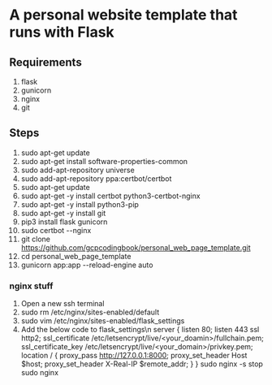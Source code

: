 # A personal website template that runs with Flask

## Requirements

1. flask
2. gunicorn
3. nginx
4. git

## Steps

1. sudo apt-get update
2. sudo apt-get install software-properties-common
3. sudo add-apt-repository universe
4. sudo add-apt-repository ppa:certbot/certbot
5. sudo apt-get update
6. sudo apt-get -y install certbot python3-certbot-nginx
7. sudo apt-get -y install python3-pip
8. sudo apt-get -y install git
9. pip3 install flask gunicorn
10. sudo certbot --nginx
11. git clone https://github.com/gcpcodingbook/personal_web_page_template.git
12. cd personal_web_page_template
13. gunicorn app:app --reload-engine auto

### nginx stuff

1. Open a new ssh terminal
2. sudo rm /etc/nginx/sites-enabled/default
3. sudo vim /etc/nginx/sites-enabled/flask_settings
4. Add the below code to flask_settings\n
   server {
   listen 80;
   listen 443 ssl http2;
   ssl_certificate /etc/letsencrypt/live/<your_doamin>/fullchain.pem;
   ssl_certificate_key /etc/letsencrypt/live/<your_domain>/privkey.pem;
   location / {
   proxy_pass http://127.0.0.1:8000;
   proxy_set_header Host $host;
    proxy_set_header X-Real-IP $remote_addr;
   }
   }
   sudo nginx -s stop
   sudo nginx
